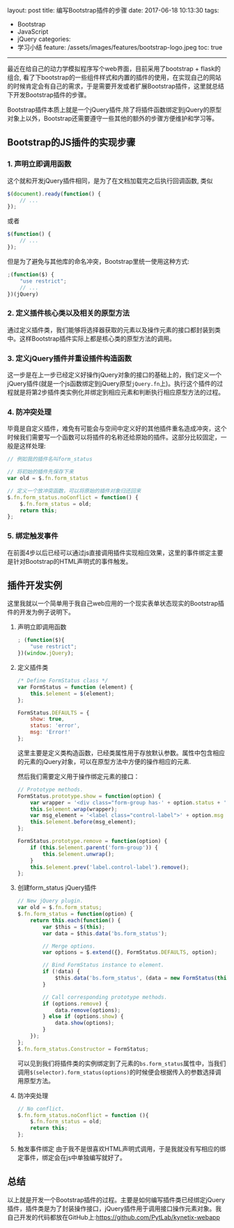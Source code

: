layout: post
title: 编写Bootstrap插件的步骤
date: 2017-06-18 10:13:30
tags:
 - Bootstrap
 - JavaScript
 - jQuery
categories:
 - 学习小结
feature: /assets/images/features/bootstrap-logo.jpeg
toc: true
---
最近在给自己的动力学模拟程序写个web界面，目前采用了bootstrap + flask的组合, 看了下bootstrap的一些组件样式和内置的插件的使用，在实现自己的网站的时候肯定会有自己的需求，于是需要开发或者扩展Bootstrap插件，这里就总结下开发Bootstrap插件的步骤。

Bootstrap插件本质上就是一个jQuery插件,除了将插件函数绑定到jQuery的原型对象上以外，Bootstrap还需要遵守一些其他的额外的步骤方便维护和学习等。

<!-- more -->

## Bootstrap的JS插件的实现步骤
### 1. 声明立即调用函数
这个就和开发jQuery插件相同，是为了在文档加载完之后执行回调函数, 类似
``` javascript
$(document).ready(function() {
    // ...
});
```
或者
``` javascript
$(function() {
    // ...
});
```
但是为了避免与其他库的命名冲突，Bootstrap里统一使用这种方式:
``` javascript
;(function($) {
    "use restrict";
    // ...
})(jQuery)
```

### 2. 定义插件核心类以及相关的原型方法
通过定义插件类，我们能够将选择器获取的元素以及操作元素的接口都封装到类中。这样Bootstrap插件实际上都是核心类的原型方法的调用。

### 3. 定义jQuery插件并重设插件构造函数
这一步是在上一步已经定义好操作jQuery对象的接口的基础上的，我们定义一个jQuery插件(就是一个js函数绑定到jQuery原型`jQuery.fn`上)。执行这个插件的过程就是将第2步插件类实例化并绑定到相应元素和判断执行相应原型方法的过程。

### 4. 防冲突处理
毕竟是自定义插件，难免有可能会与空间中定义好的其他插件重名造成冲突，这个时候我们需要写一个函数可以将插件的名称还给原始的插件。这部分比较固定，一般是这样处理:
``` javascript
// 例如我的插件名叫form_status

// 将初始的插件先保存下来
var old = $.fn.form_status

// 定义一个放冲突函数，可以将原始的插件对象归还回来
$.fn.form_status.noConflict = function() {
    $.fn.form_status = old;
    return this;
};
```

### 5. 绑定触发事件
在前面4步以后已经可以通过js直接调用插件实现相应效果，这里的事件绑定主要是针对Bootstrap的HTML声明式的事件触发。

## 插件开发实例
这里我就以一个简单用于我自己web应用的一个现实表单状态现实的Bootstrap插件的开发为例子说明下。

1. 声明立即调用函数
    ``` javascript
    ; (function($){
        "use restrict";
    })(window.jQuery);
    ```

2. 定义插件类
    ``` javascript
    /* Define FormStatus class */
    var FormStatus = function (element) {
        this.$element = $(element);
    };

    FormStatus.DEFAULTS = {
        show: true,
        status: 'error',
        msg: 'Error!'
    };
    ```
    这里主要是定义类构造函数，已经类属性用于存放默认参数。属性中包含相应的元素的jQuery对象，可以在原型方法中方便的操作相应的元素.

    然后我们需要定义用于操作绑定元素的接口：
    ``` javascript
    // Prototype methods.
    FormStatus.prototype.show = function(option) {
        var wrapper = '<div class="form-group has-' + option.status + '"></div>';
        this.$element.wrap(wrapper);
        var msg_element = '<label class="control-label">' + option.msg + '</label>';
        this.$element.before(msg_element);
    };

    FormStatus.prototype.remove = function(option) {
        if (this.$element.parent('form-group')) {
            this.$element.unwrap();
        }
        this.$element.prev('label.control-label').remove();
    };
    ```

3. 创建form_status jQuery插件
    ``` javascript
    // New jQuery plugin.
    var old = $.fn.form_status;
    $.fn.form_status = function(option) {
        return this.each(function() {
            var $this = $(this);
            var data = $this.data('bs.form_status');

            // Merge options.
            var options = $.extend({}, FormStatus.DEFAULTS, option);

            // Bind FormStatus instance to element.
            if (!data) {
                $this.data('bs.form_status', (data = new FormStatus(this)));
            }

            // Call corresponding prototype methods.
            if (options.remove) {
                data.remove(options);
            } else if (options.show) {
                data.show(options);
            }
        });
    };
    $.fn.form_status.Constructor = FormStatus;
    ```
    可以见到我们将插件类的实例绑定到了元素的`bs.form_status`属性中，当我们调用`$(selector).form_status(options)`的时候便会根据传入的参数选择调用原型方法。

4. 防冲突处理
    ``` javascript
    // No conflict.
    $.fn.form_status.noConflict = function (){
        $.fn.form_status = old;
        return this;
    };
    ```

5. 触发事件绑定
    由于我不是很喜欢HTML声明式调用，于是我就没有写相应的绑定事件，绑定会在js中单独编写就好了。


## 总结
以上就是开发一个Bootstrap插件的过程。主要是如何编写插件类已经绑定jQuery插件，插件类是为了封装操作接口，jQuery插件用于调用接口操作元素对象。我自己开发的代码都放在GitHub上:https://github.com/PytLab/kynetix-webapp
